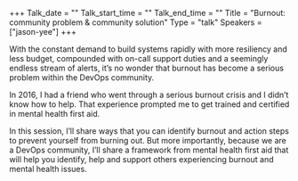 +++
Talk_date = ""
Talk_start_time = ""
Talk_end_time = ""
Title = "Burnout: community problem & community solution"
Type = "talk"
Speakers = ["jason-yee"]
+++

With the constant demand to build systems rapidly with more resiliency and less budget, compounded with on-call support duties and a seemingly endless stream of alerts, it’s no wonder that burnout has become a serious problem within the DevOps community.

In 2016, I had a friend who went through a serious burnout crisis and I didn’t know how to help. That experience prompted me to get trained and certified in mental health first aid.

In this session, I’ll share ways that you can identify burnout and action steps to prevent yourself from burning out. But more importantly, because we are a DevOps community, I’ll share a framework from mental health first aid that will help you identify, help and support others experiencing burnout and mental health issues.

